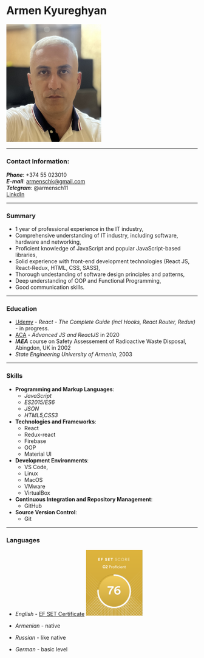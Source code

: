 # Armen Kyureghyan

<img src="./img/ArmenKyureghyanCVphoto.jpg" alt="my photo" width="250" />
<!-- ![My Photo](./img/ArmenKyureghyanCVphoto.jpg "it's me") -->

---

### Contact Information:

**_Phone_**: +374 55 023010 <br>
**_E-mail_**: armenschk@gmail.com <br>
**_Telegram_**: @armensch11<br>
[LinkdIn](https://www.linkedin.com/in/armen-kyureghyan-5090a71a4/)

---

### Summary

- 1 year of professional experience in the IT industry,
- Comprehensive understanding of IT industry, including software, hardware and networking,
- Proficient knowledge of JavaScript and popular JavaScript-based libraries,
- Solid experience with front-end development technologies (React JS, React-Redux, HTML, CSS, SASS),
- Thorough undestanding of software design principles and patterns,
- Deep understanding of OOP and Functional Programming,
- Good communication skills.

---

### Education

- [Udemy](https://www.udemy.com/) - _React - The Complete Guide (incl Hooks, React Router, Redux)_ - in progress.
- [ACA](https://www.aca.am/) - _Advanced JS and ReactJS_ in 2020
- **_IAEA_** course on Safety Assessement of Radioactive Waste Disposal, Abingdon, UK in 2002
- _State Engineering University of Armenia_, 2003

---

### Skills

- **Programming and Markup Languages**:
  - _JavaScript_
  - _ES2015/ES6_
  - _JSON_
  - _HTML5,CSS3_
- **Technologies and Frameworks**:
  - React
  - Redux-react
  - Firebase
  - OOP
  - Material UI
- **Development Environments**:
  - VS Code,
  - Linux
  - MacOS
  - VMware
  - VirtualBox
- **Continuous Integration and Repository Management**:
  - GitHub
- **Source Version Control**:
  - Git

---

### Languages

- _English_ - [EF SET Certificate](https://www.efset.org/cert/8FwP1X)
  <img alt="EF Set result" src="./img/EF%20Set%20score.png" width=150px>

- _Armenian_ - native
- _Russian_ - like native
- _German_ - basic level

